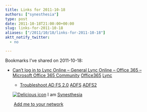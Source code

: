 ```yaml
---
title: Links for 2011-10-18
authors: ["synesthesia"]
type: post
date: 2011-10-18T21:00:00+00:00
slug: links-for-2011-10-18 
aliases: ["/2011/10/18/links-for-2011-10-18"]
aktt_notify_twitter:
  - no

---
```

Bookmarks I&#8217;ve shared on 2011-10-18:

  * [Can&#8217;t log in to Lync Online &#8211; General Lync Online &#8211; Office 365 &#8211; Microsoft Office 365 Community][1] 
    [Office365][2] [Lync][3] </li> 
    
      * [Troubleshoot AD FS 2.0][4] 
        [ADFS][5] [ADFS2][6] </li> </ul> 
        
        <p class="deliciouslink">
          <a href="https://del.icio.us/synesthesia" title="See all my bookmarks on del.icio.us"><img src="https://www.synesthesia.co.uk/images/deliciousicon.jpg" alt="Delicious icon" /></a>&nbsp;I am <a href="https://del.icio.us/synesthesia" title="See all my bookmarks on del.icio.us">Synesthesia</a>
        </p>
        
        <p class="deliciouslink">
          <a href="https://del.icio.us/network?add=synesthesia" title="Add me to your del.icio.us network"><img src="https://www.synesthesia.co.uk/images/add.gif" alt="" /></a>&nbsp;<a href="https://del.icio.us/network?add=synesthesia" title="Add me to your del.icio.us network">Add me to your network</a>
        </p>

 [1]: https://community.office365.com/en-us/f/166/t/1034.aspx
 [2]: https://www.delicious.com/synesthesia/Office365
 [3]: https://www.delicious.com/synesthesia/Lync
 [4]: https://social.technet.microsoft.com/wiki/contents/articles/2735.aspx#tshoot
 [5]: https://www.delicious.com/synesthesia/ADFS
 [6]: https://www.delicious.com/synesthesia/ADFS2